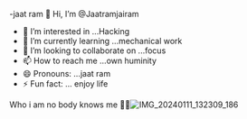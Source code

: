 -jaat ram  👋 Hi, I’m @Jaatramjairam
- 👀 I’m interested in ...Hacking
- 🌱 I’m currently learning ...mechanical work 
- 💞️ I’m looking to collaborate on ...focus
- 📫 How to reach me ...own huminity
- 😄 Pronouns: ...jaat ram
- ⚡ Fun fact: ... enjoy life

<!---
Jaatramjairam/Jaatramjairam is a ✨ special ✨ repository because its `README.md` (this file) appears on your GitHub profile.
You can click the Preview link to take a look at your changes.
--->
Who i am no body knows me 👿👿![IMG_20240111_132309_186](https://github.com/Jaatramjairam/Jaatramjairam/assets/156559524/9a286d73-d748-47bc-9f8f-0b4bf32daa57)
